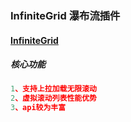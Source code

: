 ### InfiniteGrid 瀑布流插件

#### [InfiniteGrid](https://naver.github.io/egjs-infinitegrid/)

##### 核心功能

```js
1、支持上拉加载无限滚动
2、虚拟滚动列表性能优势
3、api较为丰富
```
